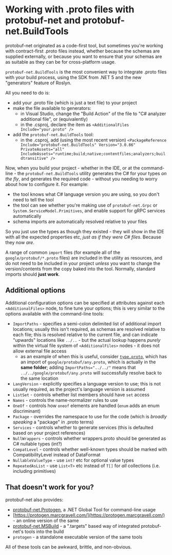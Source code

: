 # Working with .proto files with protobuf-net and protobuf-net.BuildTools

protobuf-net originated as a code-first tool, but sometimes you're working with contract-first .proto files instead, whether because
the schemas are supplied externally, or because you want to ensure that your schemas are as suitable as they can be for cross-platform usage.

`protobuf-net.BuildTools` is the most convenient way to integrate .proto files with your build process, using the SDK from .NET 5 and the
new "generators" feature of Roslyn.

All you need to do is:

- add your .proto file (which is just a text file) to your project
- make the file available to generators:
  - in Visual Studio, change the "Build Action" of the file to "C# analyzer additional file", or (equivalently)
  - in the .csproj, declare the item as `<AdditionalFiles Include="your.proto" />`
- add the `protobuf-net.BuildTools` tool:
  - in the .csproj, add (using the most recent version) `<PackageReference Include="protobuf-net.BuildTools" Version="3.0.86" PrivateAssets="all" IncludeAssets="runtime;build;native;contentfiles;analyzers;buildtransitive" />`

Now, when you build your project - whether in the IDE, or at the command-line - the `protobuf-net.BuildTools` utility generates the C# for your types *on the fly*, and generates the required code - without you needing
to worry about how to configure it. For example:

- the tool knows what C# language version you are using, so you don't need to tell the tool
- the tool can see whether you're making use of `protobuf-net.Grpc` or `System.ServiceModel.Primitives`, and enable support for gRPC services automatically
- schema imports are automatically resolved relative to your files

So you just use the types as though they existed - they will show in the IDE with all the expected properties etc, *just as if they were C# files*. Because they now *are*.

A range of common `import` files (for example all of the `google/protobuf/*.proto` files) are included in the utility as resources, and do not need to be included in your project *unless* you want to
change the version/contents from the copy baked into the tool. Normally, standard imports should **just work**.

## Additional options

Additional configuration options can be specified at attributes against each `<AdditionalFiles>` node, to fine tune your options; this is very similar to the options available with the command-line tools:

- `ImportPaths` - specifies a semi-colon delimited list of additional import locations; usually this isn't required, as schemas are resolved relative to each file; this is resolved relative to the current file, and
  can indicate "upwards" locations like `../..` - but the actual lookup happens *purely* within the virtual file system of `<AdditionalFiles>` nodes - it does not allow external file access
   - as an example of when this is useful, consider [`type.proto`](https://github.com/protocolbuffers/protobuf/blob/master/src/google/protobuf/type.proto), which has an import of `google/protobuf/any.proto`, which is actually
     in the **same folder**; adding `ImportPaths="../../"` means that `../../google/protobuf/any.proto` will successfully resolve back to the same location
- `LangVersion` - explicitly specifies a language version to use; this is not usually required, as the project's language version is assumed
- `ListSet` - controls whether list members should have `set` access
- `Names` - controls the name-normalizer rules to use
- `OneOf` - controls how `oneof` elements are handled (`enum` adds an enum discriminant)
- `Package` - overrides the namespace to use for the code (which is *broadly speaking* a "package" in .proto terms)
- `Services` - controls whether to generate services (this is defaulted based on your project references)
- `NullWrappers` - controls whether wrappers.proto should be generated as C# nullable types (int?)
- `CompatLevel` - controls whether well-known types should be marked with CompatibilityLevel instead of DataFormat
- `NullableValueType` - use `int?` etc for optional value types
- `RepeatedAsList` - use `List<T>` etc instead of `T[]` for *all* collections (i.e. including primitives)

## That doesn't work for you?

protobuf-net also provides:

- [protobuf-net.Protogen](https://www.nuget.org/packages/protobuf-net.Protogen/), a .NET Global Tool for command-line usage
- [https://protogen.marcgravell.com/](https://protogen.marcgravell.com/) - an online version of the same
- [protobuf-net.MSBuild](https://www.nuget.org/packages/protobuf-net.MSBuild/) - a ".targets" based way of integrated protobuf-net's tools into the build
- `protogen` - a standalone executable version of the same tools

All of these tools can be awkward, brittle, and non-obvious.

